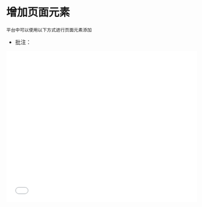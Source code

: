 # 增加页面元素

    平台中可以使用以下方式进行页面元素添加

* 批注：

<iframe style="width:100%; height:400px;" src="//player.bilibili.com/player.html?aid=1051749262&bvid=BV1aH4y1W7AA&cid=1468543004&p=1" scrolling="no" border="0" frameborder="no" framespacing="0" allowfullscreen="true"> </iframe>